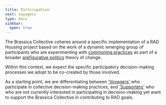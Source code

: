 ```yaml
---
title: Participation
next: voyagers
type: docs
sidebar:
  open: true
---
```


The Brassica Collective coheres around a specific implementation of a RAD Housing project based on the work of a dynamic emerging group of participants who are experimenting with [commoning practices](https://commonslibrary.org/practising-commoning/) as part of a broader [prefigurative politics](https://commonslibrary.org/prefigurative-politics-in-practice/) theory of change. 

Within this context, we expect the specific participatory decision-making processes we adopt to be co-created by those involved. 

As a starting point, we are differentiating between ['Voyagers'](/handbook/participation/voyagers/) who participate in collective decision-making practices, and ['Supporters'](/handbook/participation/supporters/) who who are not currently interested in participating in decision-making yet want to support the Brassica Collective in contributing to RAD goals. 

